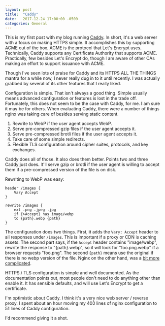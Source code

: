 ```yaml
---
layout: post
title:  "Caddy"
date:   2017-12-24 17:00:00 -0500
categories: General
---
```


This is my first post with my blog running [Caddy][1]. In short, it's a web
server with a focus on making HTTPS simple. It accomplishes this by supporting
ACME out of the box. ACME is the protocol that Let's Encrypt uses. Technically,
Caddy supports any Certificate Authority that supports ACME. Practically, few
besides Let's Encrypt do, though I am aware of other CAs making an effort to
support issuance with ACME.

Though I've seen lots of praise for Caddy and its HTTPS ALL THE THINGS mantra
for a while now, I never really dug in to it until recently. I was actually
grabbed by several of its other features that I really liked.

Configuration is simple. That isn't always a good thing. Simple usually means
advanced configuration or features is lost in the trade off. Fortunately, this
does not seem to be the case with Caddy, for me. I am sure it may be for others.
When evaluating Caddy, there were a number of things nginx was taking care of
besides serving static content.

1. Rewrite to WebP if the user agent accepts WebP.
1. Serve pre-compressed gzip files if the user agent accepts it.
1. Serve pre-compressed brotli files if the user agent accepts it.
1. Take care of some simple redirects.
1. Flexible TLS configuration around cipher suites, protocols, and key exchanges.

Caddy does all of those. It also does them better. Points two and three Caddy
just does. It'll serve gzip or brotli if the user agent is willing to accept
them if a pre-compressed version of the file is on disk.

Rewriting to WebP was easy:

```
header /images {
    Vary Accept
}

rewrite /images {
    ext .png .jpeg .jpg
    if {>Accept} has image/webp
    to {path}.webp {path}
}
```

The configuration does two things. First, it adds the `Vary: Accept` header to
all responses under `/images`. This is important if a proxy or CDN is caching
assets. The second part says, if the `Accept` header contains "image/webp",
rewrite the response to "{path}.webp", so it will look for "foo.png.webp" if
a browser requests "foo.png". The second `{path}` means use the original if
there is no webp version of the file. Nginx on the other hand, was a
[bit more complicated][2].

HTTPS / TLS configuration is simple and well documented. As the documentation
points out, most people don't need to do anything other than enable it. It has
sensible defaults, and will use Let's Encrypt to get a certificate.

I'm optimistic about Caddy. I think it's a very nice web server / reverse proxy.
I spent about an hour moving my 400 lines of nginx configuration to 51 lines of
Caddy configuration.

I'd recommend giving it a shot.


[1]: https://caddyserver.com
[2]: /2015/11/20/experimenting-with-webp/
